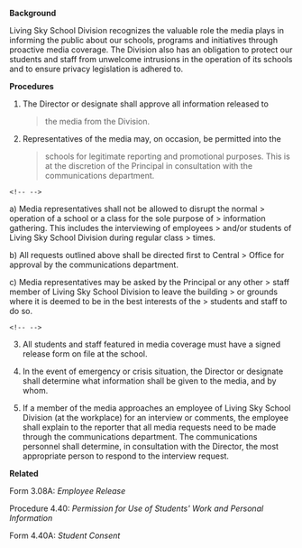 **Background**

Living Sky School Division recognizes the valuable role the media plays
in informing the public about our schools, programs and initiatives
through proactive media coverage. The Division also has an obligation to
protect our students and staff from unwelcome intrusions in the
operation of its schools and to ensure privacy legislation is adhered
to.

**Procedures**

1.  The Director or designate shall approve all information released to
    > the media from the Division.

2.  Representatives of the media may, on occasion, be permitted into the
    > schools for legitimate reporting and promotional purposes. This is
    > at the discretion of the Principal in consultation with the
    > communications department.

```{=html}
<!-- -->
```
a)  Media representatives shall not be allowed to disrupt the normal
    > operation of a school or a class for the sole purpose of
    > information gathering. This includes the interviewing of employees
    > and/or students of Living Sky School Division during regular class
    > times.

b)  All requests outlined above shall be directed first to Central
    > Office for approval by the communications department.

c)  Media representatives may be asked by the Principal or any other
    > staff member of Living Sky School Division to leave the building
    > or grounds where it is deemed to be in the best interests of the
    > students and staff to do so.

```{=html}
<!-- -->
```
3.  All students and staff featured in media coverage must have a signed
    release form on file at the school.

4.  In the event of emergency or crisis situation, the Director or
    designate shall determine what information shall be given to the
    media, and by whom.

5.  If a member of the media approaches an employee of Living Sky School
    Division (at the workplace) for an interview or comments, the
    employee shall explain to the reporter that all media requests need
    to be made through the communications department. The communications
    personnel shall determine, in consultation with the Director, the
    most appropriate person to respond to the interview request.

**Related**

Form 3.08A: *Employee Release*

Procedure 4.40: *Permission for Use of Students' Work and Personal
Information*

Form 4.40A: *Student Consent*
